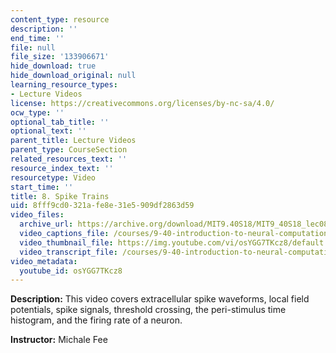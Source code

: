 ```yaml
---
content_type: resource
description: ''
end_time: ''
file: null
file_size: '133906671'
hide_download: true
hide_download_original: null
learning_resource_types:
- Lecture Videos
license: https://creativecommons.org/licenses/by-nc-sa/4.0/
ocw_type: ''
optional_tab_title: ''
optional_text: ''
parent_title: Lecture Videos
parent_type: CourseSection
related_resources_text: ''
resource_index_text: ''
resourcetype: Video
start_time: ''
title: 8. Spike Trains
uid: 8fff9cd0-321a-fe8e-31e5-909df2863d59
video_files:
  archive_url: https://archive.org/download/MIT9.40S18/MIT9_40S18_lec08_300k.mp4
  video_captions_file: /courses/9-40-introduction-to-neural-computation-spring-2018/dc91dea958d2562cb279d84d92265394_osYGG7TKcz8.vtt
  video_thumbnail_file: https://img.youtube.com/vi/osYGG7TKcz8/default.jpg
  video_transcript_file: /courses/9-40-introduction-to-neural-computation-spring-2018/b701eb7ad7253d7a3cc5e22240ca4b1d_osYGG7TKcz8.pdf
video_metadata:
  youtube_id: osYGG7TKcz8
---
```


**Description:** This video covers extracellular spike waveforms, local field potentials, spike signals, threshold crossing, the peri-stimulus time histogram, and the firing rate of a neuron.

**Instructor:** Michale Fee

